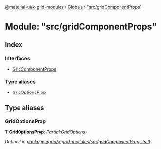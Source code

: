 [@material-ui/x-grid-modules](../README.md) › [Globals](../globals.md) › ["src/gridComponentProps"](_src_gridcomponentprops_.md)

# Module: "src/gridComponentProps"

## Index

### Interfaces

* [GridComponentProps](../interfaces/_src_gridcomponentprops_.gridcomponentprops.md)

### Type aliases

* [GridOptionsProp](_src_gridcomponentprops_.md#gridoptionsprop)

## Type aliases

###  GridOptionsProp

Ƭ **GridOptionsProp**: *Partial‹[GridOptions](../interfaces/_src_models_gridoptions_.gridoptions.md)›*

*Defined in [packages/grid/x-grid-modules/src/gridComponentProps.ts:3](https://github.com/mui-org/material-ui-x/blob/02342a6/packages/grid/x-grid-modules/src/gridComponentProps.ts#L3)*
